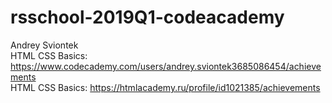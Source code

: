 # rsschool-2019Q1-codeacademy

Andrey Sviontek  
HTML CSS Basics: https://www.codecademy.com/users/andrey.sviontek3685086454/achievements  
HTML CSS Basics: https://htmlacademy.ru/profile/id1021385/achievements
